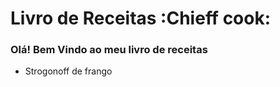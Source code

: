 
# Livro de Receitas :Chieff cook:
 
 ### Olá! Bem Vindo ao meu livro de receitas
 - Strogonoff de frango